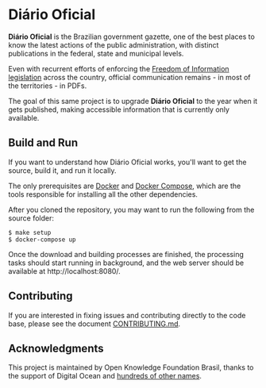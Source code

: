 # Diário Oficial

**Diário Oficial** is the Brazilian government gazette, one of the best places to know the latest actions of the public administration, with distinct publications in the federal, state and municipal levels.

Even with recurrent efforts of enforcing the [Freedom of Information legislation](http://www.acessoainformacao.gov.br/assuntos/conheca-seu-direito/principais-aspectos/principais-aspectos) across the country, official communication remains - in most of the territories - in PDFs.

The goal of this same project is to upgrade **Diário Oficial** to the year when it gets published, making accessible information that is currently only available.


## Build and Run

If you want to understand how Diário Oficial works, you'll want to get the source, build it, and run it locally.

The only prerequisites are [Docker](https://www.docker.com) and [Docker Compose](https://docs.docker.com/compose/overview/), which are the tools responsible for installing all the other dependencies.

After you cloned the repository, you may want to run the following from the source folder:

```console
$ make setup
$ docker-compose up
```

Once the download and building processes are finished, the processing tasks should start running in background, and the web server should be available at http://localhost:8080/.


## Contributing

If you are interested in fixing issues and contributing directly to the code base, please see the document [CONTRIBUTING.md](CONTRIBUTING.md).

## Acknowledgments

This project is maintained by Open Knowledge Foundation Brasil, thanks to the support of Digital Ocean and [hundreds of other names](https://serenata.ai/en/about/).

